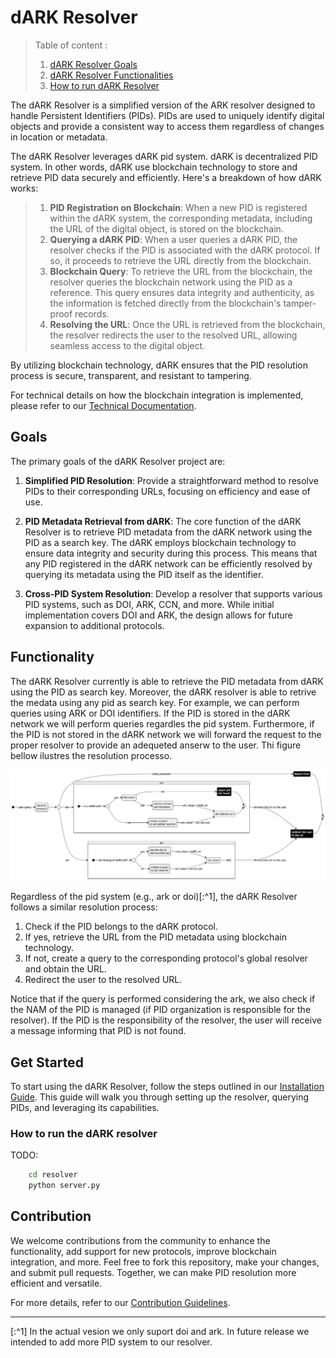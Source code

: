# dARK Resolver

> Table of content :
> 1. [dARK Resolver Goals](#goals)
> 1. [dARK Resolver Functionalities](#functionality)
> 1. [How to run dARK Resolver ](#get-started)

The dARK Resolver is a simplified version of the ARK resolver designed to handle Persistent Identifiers (PIDs). PIDs are used to uniquely identify digital objects and provide a consistent way to access them regardless of changes in location or metadata.


The dARK Resolver leverages dARK pid system. dARK is decentralized PID system. In other words, dARK use blockchain technology to store and retrieve PID data securely and efficiently. Here's a breakdown of how dARK works:

> 1. **PID Registration on Blockchain**: When a new PID is registered within the dARK system, the corresponding metadata, including the URL of the digital object, is stored on the blockchain.
> 2. **Querying a dARK PID**: When a user queries a dARK PID, the resolver checks if the PID is associated with the dARK protocol. If so, it proceeds to retrieve the URL directly from the blockchain.
> 3. **Blockchain Query**: To retrieve the URL from the blockchain, the resolver queries the blockchain network using the PID as a reference. This query ensures data integrity and authenticity, as the information is fetched directly from the blockchain's tamper-proof records.
> 4. **Resolving the URL**: Once the URL is retrieved from the blockchain, the resolver redirects the user to the resolved URL, allowing seamless access to the digital object.

By utilizing blockchain technology, dARK ensures that the PID resolution process is secure, transparent, and resistant to tampering.

For technical details on how the blockchain integration is implemented, please refer to our [Technical Documentation](link-to-technical-dARK-docs).


## Goals

The primary goals of the dARK Resolver project are:

1. **Simplified PID Resolution**: Provide a straightforward method to resolve PIDs to their corresponding URLs, focusing on efficiency and ease of use.

2. **PID Metadata Retrieval from dARK**: 
The core function of the dARK Resolver is to retrieve PID metadata from the dARK network  using the PID as a search key. The dARK employs blockchain technology to ensure data integrity and security during this process. This means that any PID registered in the dARK network can be efficiently resolved by querying its metadata using the PID itself as the identifier.

3. **Cross-PID System Resolution**: Develop a resolver that supports various PID systems, such as DOI, ARK, CCN, and more. While initial implementation covers DOI and ARK, the design allows for future expansion to additional protocols.

## Functionality

The dARK Resolver currently is able to retrieve the PID metadata from dARK using the PID as search key. Moreover, the dARK resolver is able to retrive the medata using any pid as search key. For example, we can perform queries using ARK or DOI identifiers. If the PID is stored in the dARK network we will perform queries regardles the pid system. Furthermore, if the PID is not stored in the dARK network we will forward the request to the proper resolver to provide an adequeted anserw to the user. Thi figure bellow ilustres the resolution processo.

![dARK Resolver Diagram](./docs/figures/resolver_overview.png)

Regardless of the pid system (e.g., ark or doi)[:^1], the dARK Resolver follows a similar resolution process:

1. Check if the PID belongs to the dARK protocol.
2. If yes, retrieve the URL from the PID metadata using blockchain technology.
3. If not, create a query to the corresponding protocol's global resolver and obtain the URL.
4. Redirect the user to the resolved URL.

Notice that if the query is performed considering the ark, we also check if the NAM of the PID is managed (if PID organization is responsible for the resolver). If the PID is the responsibility of the resolver, the user will receive a message informing that PID is not found.


## Get Started

To start using the dARK Resolver, follow the steps outlined in our [Installation Guide](#how-to-run-the-dark-resolver). This guide will walk you through setting up the resolver, querying PIDs, and leveraging its capabilities.

### How to run the dARK resolver

TODO:

```sh
    cd resolver
    python server.py
```

## Contribution

We welcome contributions from the community to enhance the functionality, add support for new protocols, improve blockchain integration, and more. Feel free to fork this repository, make your changes, and submit pull requests. Together, we can make PID resolution more efficient and versatile.

For more details, refer to our [Contribution Guidelines](link-to-contribution-guidelines).

---

[:^1] In the actual vesion we only suport doi and ark. In future release we intended to add more PID system to our resolver.
